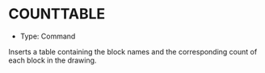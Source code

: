 # COUNTTABLE

- Type: Command

Inserts a table containing the block names and the corresponding count of each block in the drawing.
